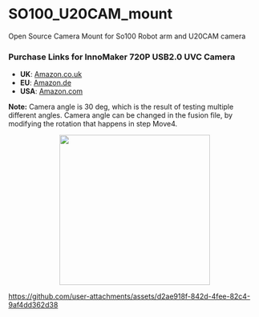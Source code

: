 # SO100_U20CAM_mount
Open Source Camera Mount for So100 Robot arm and U20CAM camera

### Purchase Links for InnoMaker 720P USB2.0 UVC Camera

- **UK**: [Amazon.co.uk](https://www.amazon.co.uk/innomaker-Computer-Raspberry-Support-Windows/dp/B0CLRJZG8D)
- **EU**: [Amazon.de](https://www.amazon.de/innomaker-Computer-Raspberry-Support-Windows/dp/B0CLRJZG8D)
- **USA**: [Amazon.com](https://www.amazon.com/innomaker-Computer-Raspberry-Support-Windows/dp/B0CLRJZG8D)

**Note:** Camera angle is 30 deg, which is the result of testing multiple different angles. Camera angle can be changed in the fusion file, by modifying the rotation that happens in step Move4.

<p align="center">
  <img src="https://github.com/user-attachments/assets/01a0d2aa-ef1c-4dd5-b0a5-b5fd81e8e63d" width="300"/>
</p>


https://github.com/user-attachments/assets/d2ae918f-842d-4fee-82c4-9af4dd362d38

